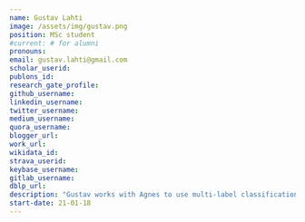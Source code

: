 ```yaml
---
name: Gustav Lahti 
image: /assets/img/gustav.png
position: MSc student
#current: # for alumni
pronouns: 
email: gustav.lahti@gmail.com
scholar_userid: 
publons_id:
research_gate_profile:
github_username:
linkedin_username:
twitter_username:
medium_username:
quora_username:
blogger_url:
work_url:
wikidata_id:
strava_userid:
keybase_username:
gitlab_username:
dblp_url:
description: "Gustav works with Agnes to use multi-label classification methods to predict  contexts for chemical reactions. Co-supervised by Dr. Samuel Genheden and Dr. Thierry Kogej (AstraZeneca)."
start-date: 21-01-18
---
```


